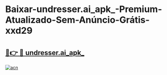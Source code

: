 # Baixar-undresser.ai_apk_-Premium-Atualizado-Sem-Anúncio-Grátis-xxd29

# <h2><a href="https://j87d5i.esa.edu.pl?src=undresser.ai_apk_&ref=xxd29">🔗👉 🔴 undresser.ai_apk_</a></h2>

[![acn](https://github.com/user-attachments/assets/0f9c940e-d8b0-45ae-aac7-cd30a18b3e1c)](https://j87d5i.esa.edu.pl?src=undresser.ai_apk_&ref=xxd29)

